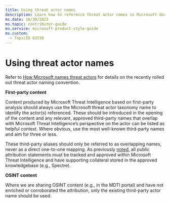 ```yaml
---
title: Using threat actor names
description: Learn how to reference threat actor names in Microsoft documentation. Understand when to use Microsoft's taxonomy and how to incorporate third-party names for clarity.
ms.date: 10/30/2023
ms.topic: contributor-guide
ms.service: microsoft-product-style-guide
ms.custom:
  - TopicID 63538
---
```



# Using threat actor names

Refer to [How Microsoft names threat actors](/microsoft-365/security/intelligence/microsoft-threat-actor-naming?view=o365-worldwide) for details on the recently rolled out threat actor naming convention.

**First-party content**

Content produced by Microsoft Threat Intelligence based on first-party analysis should always use the Microsoft threat actor taxonomy name to identify the actor(s) referenced. These should be introduced in the opening of the content and any relevant, approved third-party names that overlap with Microsoft Threat Intelligence’s perspective on the actor can be listed as helpful context. Where obvious, use the most well-known third-party names and aim for three or less.

These third-party aliases should only be referred to as overlapping names, never as a direct one-to-one mapping. As previously [noted](https://microsoft.sharepoint.com/teams/CTIWritingStyleGuide/Shared%20Documents/General/Drafts/Draft1_Cybersecurity%20+%20Threat%20Intelligence%20Writing%20Style%20Guide.docx#_How_we_talk), all public attribution statements must be tracked and approved within Microsoft Threat Intelligence and have supporting collateral stored in the approved knowledgebase (e.g., Spectre).

**OSINT content**

Where we are sharing OSINT content (e.g., in the MDTI portal) and have not enriched or corroborated the attribution, only the existing third-party actor name should be used.